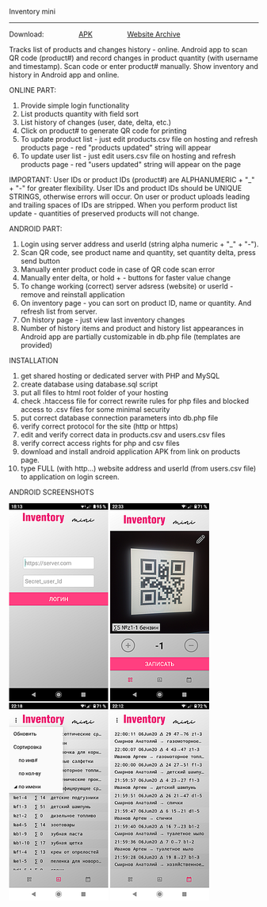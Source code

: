 Inventory mini
_________________

Download:     <a id="raw-url" href="https://raw.githubusercontent.com/ilinic/Inventory-mini/master/website/inventory-mini.apk">APK</a>     <a id="raw-url" href="https://raw.githubusercontent.com/ilinic/Inventory-mini/master/website.rar">Website Archive</a>

Tracks list of products and changes history - online.
Android app to scan QR code (product#) and record changes in product quantity (with username and timestamp). Scan code or enter product# manually.
Show inventory and history in Android app and online.

ONLINE PART:
1. Provide simple login functionality
2. List products quantity with field sort
3. List history of changes (user, date, delta, etc.)
4. Click on product# to generate QR code for printing
5. To update product list - just edit products.csv file on hosting and refresh products page - red "products updated" string will appear
6. To update user list - just edit users.csv file on hosting and refresh products page - red "users updated" string will appear on the page

IMPORTANT:
User IDs or product IDs (product#) are ALPHANUMERIC + "_" + "-" for greater flexibility.
User IDs and product IDs should be UNIQUE STRINGS, otherwise errors will occur. 
On user or product uploads leading and trailing spaces of IDs are stripped.
When you perform product list update - quantities of preserved products will not change.

ANDROID PART:
1. Login using server address and userId (string alpha numeric + "_" + "-").
2. Scan QR code, see product name and quantity, set quantity delta, press send button
3. Manually enter product code in case of QR code scan error
4. Manually enter delta, or hold + - buttons for faster value change
5. To change working (correct) server adsress (website) or userId - remove and reinstall application
6. On inventory page - you can sort on product ID, name or quantity. And refresh list from server.
7. On history page - just view last inventory changes
8. Number of history items and product and history list appearances in Android app are partially customizable in db.php file (templates are provided)

INSTALLATION
1. get shared hosting or dedicated server with PHP and MySQL
2. create database using database.sql script
3. put all files to html root folder of your hosting
4. check .htaccess file for correct rewrite rules for php files and blocked access to .csv files for some minimal security
5. put correct database connection parameters into db.php file
6. verify correct protocol for the site (http or https)
7. edit and verify correct data in products.csv and users.csv files
8. verify correct access rights for php and csv files
9. download and install android application APK from link on products page.
10. type FULL (with http...) website address and userId (from users.csv file) to application on login screen.

ANDROID SCREENSHOTS

![alt text](https://github.com/ilinic/Inventory-mini/blob/master/screenshots/login.png?raw=true) 
![alt text](https://github.com/ilinic/Inventory-mini/blob/master/screenshots/scan.png?raw=true) 
![alt text](https://github.com/ilinic/Inventory-mini/blob/master/screenshots/inv.png?raw=true) 
![alt text](https://github.com/ilinic/Inventory-mini/blob/master/screenshots/hist.png?raw=true)
